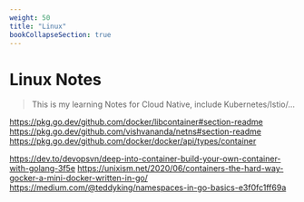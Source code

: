 ```yaml
---
weight: 50
title: "Linux"
bookCollapseSection: true
---
```



# Linux Notes
> This is my learning Notes for Cloud Native, include Kubernetes/Istio/...







https://pkg.go.dev/github.com/docker/libcontainer#section-readme
https://pkg.go.dev/github.com/vishvananda/netns#section-readme
https://pkg.go.dev/github.com/docker/docker/api/types/container

https://dev.to/devopsvn/deep-into-container-build-your-own-container-with-golang-3f5e
https://unixism.net/2020/06/containers-the-hard-way-gocker-a-mini-docker-written-in-go/
https://medium.com/@teddyking/namespaces-in-go-basics-e3f0fc1ff69a






<br/>

## 

